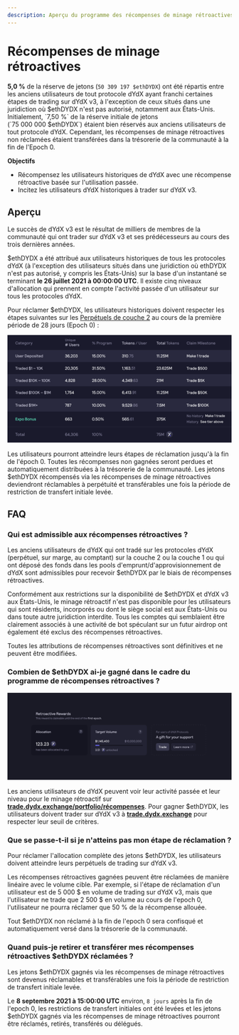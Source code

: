 ```yaml
---
description: Aperçu du programme des récompenses de minage rétroactives.
---
```


# Récompenses de minage rétroactives

**5,0 %** de la réserve de jetons (`50 309 197 $ethDYDX`) ont été répartis entre les anciens utilisateurs de tout protocole dYdX ayant franchi certaines étapes de trading sur dYdX v3, à l'exception de ceux situés dans une juridiction où $ethDYDX n'est pas autorisé, notamment aux États-Unis. Initialement, `7,50 %` de la réserve initiale de jetons (`75 000 000 $ethDYDX`) étaient bien réservés aux anciens utilisateurs de tout protocole dYdX. Cependant, les récompenses de minage rétroactives non réclamées étaient transférées dans la trésorerie de la communauté à la fin de l'Epoch 0.

**Objectifs**

* Récompensez les utilisateurs historiques de dYdX avec une récompense rétroactive basée sur l'utilisation passée.
* Incitez les utilisateurs dYdX historiques à trader sur dYdX v3.

## Aperçu

Le succès de dYdX v3 est le résultat de milliers de membres de la communauté qui ont trader sur dYdX v3 et ses prédécesseurs au cours des trois dernières années.

$ethDYDX a été attribué aux utilisateurs historiques de tous les protocoles dYdX (à l'exception des utilisateurs situés dans une juridiction où ethDYDX n'est pas autorisé, y compris les États-Unis) sur la base d'un instantané se terminant **le 26 juillet 2021 à 00:00:00 UTC**. Il existe cinq niveaux d'allocation qui prennent en compte l'activité passée d'un utilisateur sur tous les protocoles dYdX.

Pour réclamer $ethDYDX, les utilisateurs historiques doivent respecter les étapes suivantes sur les [Perpétuels de couche 2](https://trade.dydx.exchange) au cours de la première période de 28 jours (Epoch 0) :

![](../.gitbook/assets/1-retroactive-buckets.png)

Les utilisateurs pourront atteindre leurs étapes de réclamation jusqu'à la fin de l'époch 0. Toutes les récompenses non gagnées seront perdues et automatiquement distribuées à la trésorerie de la communauté. Les jetons $ethDYDX récompensés via les récompenses de minage rétroactives deviendront réclamables à perpétuité et transférables une fois la période de restriction de transfert initiale levée.

## **FAQ**

### **Qui est admissible aux récompenses rétroactives ?**

Les anciens utilisateurs de dYdX qui ont tradé sur les protocoles dYdX (perpétuel, sur marge, au comptant) sur la couche 2 ou la couche 1 ou qui ont déposé des fonds dans les pools d'emprunt/d'approvisionnement de dYdX sont admissibles pour recevoir $ethDYDX par le biais de récompenses rétroactives.

Conformément aux restrictions sur la disponibilité de $ethDYDX et dYdX v3 aux États-Unis, le minage rétroactif n'est pas disponible pour les utilisateurs qui sont résidents, incorporés ou dont le siège social est aux États-Unis ou dans toute autre juridiction interdite. Tous les comptes qui semblaient être clairement associés à une activité de bot spéculant sur un futur airdrop ont également été exclus des récompenses rétroactives.

Toutes les attributions de récompenses rétroactives sont définitives et ne peuvent être modifiées.

### Combien de $ethDYDX ai-je gagné dans le cadre du programme de récompenses rétroactives ?

![Voir l'étape et l'avancement de la réclamation](../.gitbook/assets/1-retroactive-earn-view.png)

Les anciens utilisateurs de dYdX peuvent voir leur activité passée et leur niveau pour le minage rétroactif sur [**trade.dydx.exchange/portfolio/récompenses**](https://trade.dydx.exchange/portfolio/rewards). Pour gagner $ethDYDX, les utilisateurs doivent trader sur dYdX v3 à [**trade.dydx.exchange**](https://trade.dydx.exchange/) pour respecter leur seuil de critères.

### Que se passe-t-il si je n'atteins pas mon étape de réclamation ?

Pour réclamer l'allocation complète des jetons $ethDYDX, les utilisateurs doivent atteindre leurs perpétuels de trading sur dYdX v3.

Les récompenses rétroactives gagnées peuvent être réclamées de manière linéaire avec le volume cible. Par exemple, si l'étape de réclamation d'un utilisateur est de 5 000 $ en volume de trading sur dYdX v3, mais que l'utilisateur ne trade que 2 500 $ en volume au cours de l'epoch 0, l'utilisateur ne pourra réclamer que 50 % de la récompense allouée.

Tout $ethDYDX non réclamé à la fin de l'epoch 0 sera confisqué et automatiquement versé dans la trésorerie de la communauté.

### Quand puis-je retirer et transférer mes récompenses rétroactives $ethDYDX réclamées ?

Les jetons $ethDYDX gagnés via les récompenses de minage rétroactives sont devenus réclamables et transférables une fois la période de restriction de transfert initiale levée.

Le **8 septembre 2021 à 15:00:00 UTC** environ, `8 jours` après la fin de l'epoch 0, les restrictions de transfert initiales ont été levées et les jetons $ethDYDX gagnés via les récompenses de minage rétroactives pourront être réclamés, retirés, transférés ou délégués.
